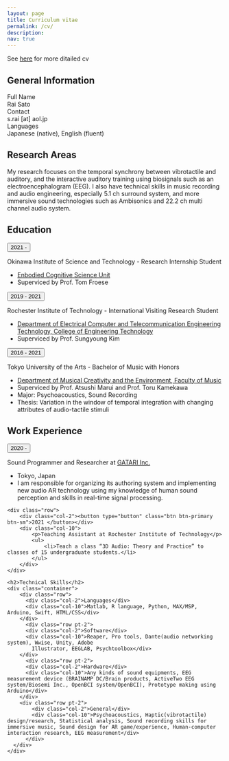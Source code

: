 ```yaml
---
layout: page
title: Curriculum vitae
permalink: /cv/
description: 
nav: true
---
```

See <a href="https://www.dropbox.com/s/hu4psfsiwdlpms1/cv_withoutAddress.pdf?dl=0">here</a> for more ditailed cv

<div class="shadow p-3 mb-5 bg-body rounded">

<h2>General Information</h2>

<div class="container">
  <div class="row pt-2">
    <div class="col-2">Full Name</div>
    <div class="col-10">Rai Sato</div>
  </div>
    <div class="row pt-2">
    <div class="col-2">Contact</div>
    <div class="col-10">s.rai [at] aol.jp</div>
  </div>
    <div class="row pt-2">
    <div class="col-2">Languages</div>
    <div class="col-10">Japanese (native), English (fluent)</div>
  </div>
</div>

</div>

<div class="shadow p-3 mb-5 bg-body rounded">

<h2>Research Areas</h2>

My research focuses on the temporal synchrony between vibrotactile and auditory, and the interactive auditory training using biosignals such as an electroencephalogram (EEG). I also have technical skills in music recording and audio engineering, especially 5.1 ch surround system, and more immersive sound technologies such as Ambisonics and 22.2 ch multi channel audio system.
</div>

<div class="shadow p-3 mb-5 bg-body rounded">

<h2>Education</h2>

<div class="container">
  <div class="row">
    <div class="col-2"><button type="button" class="btn btn-primary btn-sm">2021 -</button></div>
    <div class="col-10">
    <p>Okinawa Institute of Science and Technology - Research Internship Student</p>
    <ul>
        <li><a href="https://groups.oist.jp/ecsu">Enbodied Cognitive Science Unit</a></li>
        <li>Superviced by Prof. Tom Froese</li>
    </ul>
    </div>
  </div>
    <div class="row">
    <div class="col-2"><button type="button" class="btn btn-primary btn-sm">2019 - 2021</button></div>
    <div class="col-10">    
        <p>Rochester Institute of Technology - International Visiting Research Student</p>
        <ul>
            <li><a href="https://www.rit.edu/engineeringtechnology/department-electrical-and-computer-engineering-technology">Department of Electrical Computer and Telecommunication Engineering Technology, College of Engineering Technology</a></li>
            <li>Superviced by Prof. Sungyoung Kim</li>
        </ul>
    </div>
  </div>
    <div class="row">
    <div class="col-2"><button type="button" class="btn btn-primary btn-sm">2016 - 2021</button></div>
    <div class="col-10">
        <p>Tokyo University of the Arts - Bachelor of Music with Honors</p>
        <ul>
            <li><a href="http://mce.geidai.ac.jp/">Department of Musical Creativity and the Environment, Faculty of Music</a></li>
            <li>Superviced by Prof. Atsushi Marui and Prof. Toru Kamekawa</li>
            <li>Major: Psychoacoustics, Sound Recording</li>
            <li>Thesis: Variation in the window of temporal integration with changing attributes of audio-tactile stimuli</li>
        </ul>
    </div>
  </div>
</div>

</div>

<div class="shadow p-3 mb-5 bg-body rounded">

<h2>Work Experience</h2>
<div class="container">
    <div class="row">
        <div class="col-2"><button type="button" class="btn btn-primary btn-sm">2020 - </button></div>
        <div class="col-10">
            <p>Sound Programmer and Researcher at <a href="https://gatari.co.jp/">GATARI Inc.</a></p>
            <ul>
                <li>Tokyo, Japan</li>
                <li>I am responsible for organizing its authoring system and implementing new audio AR technology using my knowledge of human sound perception and skills in real-time signal processing.</li>
            </ul>
        </div>
    </div>

    <div class="row">
        <div class="col-2"><button type="button" class="btn btn-primary btn-sm">2021 </button></div>
        <div class="col-10">
            <p>Teaching Assistant at Rochester Institute of Technology</p>
            <ul>
                <li>Teach a class “3D Audio: Theory and Practice” to classes of 15 undergraduate students.</li>
            </ul>
        </div>
    </div>
</div>
</div>

<div class="shadow p-3 mb-5 bg-body rounded">

    <h2>Technical Skills</h2>
    <div class="container">
        <div class="row">
          <div class="col-2">Languages</div>
          <div class="col-10">Matlab, R language, Python, MAX/MSP, Arduino, Swift, HTML/CSS</div>
        </div>
          <div class="row pt-2">
          <div class="col-2">Software</div>
          <div class="col-10">Reaper, Pro tools, Dante(audio networking system), Wwise, Unity, Adobe
            Illustrator, EEGLAB, Psychtoolbox</div>
        </div>
          <div class="row pt-2">
          <div class="col-2">Hardware</div>
          <div class="col-10">Any kinds of sound equipments, EEG measurement device (BRAINAMP DC/Brain products, ActiveTwo EEG system/Biosemi Inc., OpenBCI system/OpenBCI), Prototype making using Arduino</div>
        </div>
        <div class="row pt-2">
            <div class="col-2">General</div>
            <div class="col-10">Psychoacoustics, Haptic(vibrotactile) design/research, Statistical analysis, Sound recording skills for immersive music, Sound design for AR game/experience, Human-computer interaction research, EEG measurement</div>
          </div>
      </div>
    </div>
